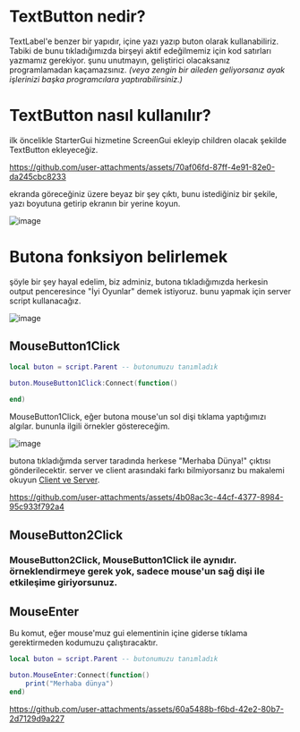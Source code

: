 # TextButton nedir?

TextLabel'e benzer bir yapıdır, içine yazı yazıp buton olarak kullanabiliriz.
Tabiki de bunu tıkladığımızda birşeyi aktif edeğilmemiz için kod satırları yazmamız gerekiyor. şunu unutmayın, geliştirici olacaksanız programlamadan kaçamazsınız. *(veya zengin bir aileden geliyorsanız ayak işlerinizi başka programcılara yaptırabilirsiniz.)*

# TextButton nasıl kullanılır?

ilk öncelikle StarterGui hizmetine ScreenGui ekleyip children olacak şekilde TextButton ekleyeceğiz.


https://github.com/user-attachments/assets/70af06fd-87ff-4e91-82e0-da245cbc8233

ekranda göreceğiniz üzere beyaz bir şey çıktı, bunu istediğiniz bir şekile, yazı boyutuna getirip ekranın bir yerine koyun.

![image](https://github.com/user-attachments/assets/5b18066c-95b1-4424-952c-296ddafb815f)

# Butona fonksiyon belirlemek

şöyle bir şey hayal edelim, biz adminiz, butona tıkladığımızda herkesin output penceresince "İyi Oyunlar" demek istiyoruz. bunu yapmak için server script kullanacağız.

![image](https://github.com/user-attachments/assets/102c24e1-b395-4c93-803b-7616ed98bc4c)

## MouseButton1Click

```lua
local buton = script.Parent -- butonumuzu tanımladık

buton.MouseButton1Click:Connect(function()
	
end)
```
MouseButton1Click, eğer butona mouse'un sol dişi tıklama yaptığımızı algılar. bununla ilgili örnekler göstereceğim.

![image](https://github.com/user-attachments/assets/4f4c35a3-13a0-4437-86d7-0842feff24b0)

butona tıkladığımda server taradında herkese "Merhaba Dünya!" çıktısı gönderilecektir. server ve client arasındaki farkı bilmiyorsanız bu makalemi okuyun [Client ve Server](https://github.com/NATO4100/luau-turkce-dokumasyon/blob/main/client%20ve%20server.md).


https://github.com/user-attachments/assets/4b08ac3c-44cf-4377-8984-95c933f792a4

## MouseButton2Click

### MouseButton2Click, MouseButton1Click ile aynıdır. örneklendirmeye gerek yok, sadece mouse'un sağ dişi ile etkileşime giriyorsunuz.

## MouseEnter

Bu komut, eğer mouse'muz gui elementinin içine giderse tıklama gerektirmeden kodumuzu çalıştıracaktır.

```lua
local buton = script.Parent -- butonumuzu tanımladık

buton.MouseEnter:Connect(function()
	print("Merhaba dünya")
end)
```

https://github.com/user-attachments/assets/60a5488b-f6bd-42e2-80b7-2d7129d9a227

